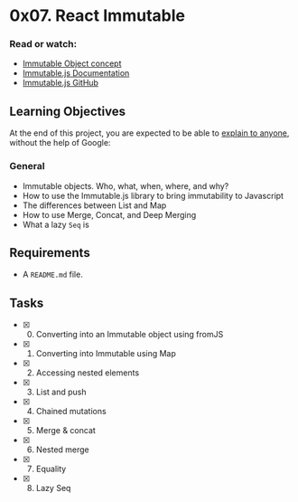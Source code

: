 # 0x07. React Immutable

### Read or watch:

- [Immutable Object concept](https://en.wikipedia.org/wiki/Immutable_object)
- [Immutable.js Documentation](https://immutable-js.github.io/immutable-js/docs/#/)
- [Immutable.js GitHub](https://github.com/immutable-js/immutable-js)

## Learning Objectives

At the end of this project, you are expected to be able to [explain to anyone](https://fs.blog/2012/04/feynman-technique/), without the help of Google:

### General

- Immutable objects. Who, what, when, where, and why?
- How to use the Immutable.js library to bring immutability to Javascript
- The differences between List and Map
- How to use Merge, Concat, and Deep Merging
- What a lazy `Seq` is

## Requirements

- A `README.md` file.

## Tasks

- [x] 0. Converting into an Immutable object using fromJS
- [x] 1. Converting into Immutable using Map
- [x] 2. Accessing nested elements
- [x] 3. List and push
- [x] 4. Chained mutations
- [x] 5. Merge & concat
- [x] 6. Nested merge
- [x] 7. Equality
- [x] 8. Lazy Seq
